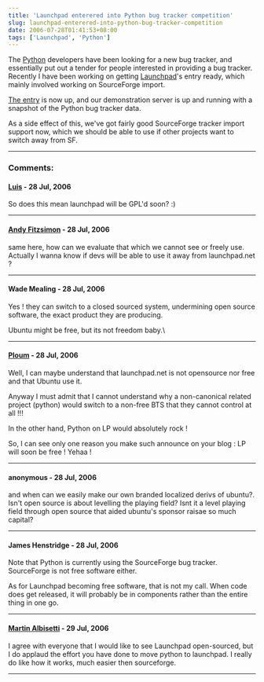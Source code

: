 ```yaml
---
title: 'Launchpad enterered into Python bug tracker competition'
slug: launchpad-enterered-into-python-bug-tracker-competition
date: 2006-07-28T01:41:53+08:00
tags: ['Launchpad', 'Python']
---
```


The [Python](http://www.python.org/) developers have been looking for a
new bug tracker, and essentially put out a tender for people interested
in providing a bug tracker. Recently I have been working on getting
[Launchpad](https://launchpad.net/)\'s entry ready, which mainly
involved working on SourceForge import.

[The entry](http://wiki.python.org/moin/LaunchpadTracker) is now up, and
our demonstration server is up and running with a snapshot of the Python
bug tracker data.

As a side effect of this, we\'ve got fairly good SourceForge tracker
import support now, which we should be able to use if other projects
want to switch away from SF.

---
### Comments:
#### [Luis](http://tieguy.org/) - <time datetime="2006-07-28 08:07:38">28 Jul, 2006</time>

So does this mean launchpad will be GPL\'d soon? :)

---
#### [Andy Fitzsimon](http://andy.brisgeek.com) - <time datetime="2006-07-28 08:28:04">28 Jul, 2006</time>

same here, how can we evaluate that which we cannot see or freely use.
Actually I wanna know if devs will be able to use it away from
launchpad.net ?

---
#### Wade Mealing - <time datetime="2006-07-28 15:29:52">28 Jul, 2006</time>

Yes ! they can switch to a closed sourced system, undermining open
source software, the exact product they are producing.

Ubuntu might be free, but its not freedom baby.\

---
#### [Ploum](http://ploum.frimouvy.org) - <time datetime="2006-07-28 17:52:20">28 Jul, 2006</time>

Well, I can maybe understand that launchpad.net is not opensource nor
free and that Ubuntu use it.

Anyway I must admit that I cannot understand why a non-canonical related
project (python) would switch to a non-free BTS that they cannot control
at all !!!

In the other hand, Python on LP would absolutely rock !

So, I can see only one reason you make such announce on your blog : LP
will soon be free ! Yehaa !

---
#### anonymous - <time datetime="2006-07-28 18:09:31">28 Jul, 2006</time>

and when can we easily make our own branded localized derivs of ubuntu?.
Isn\'t open source is about levelling the playing field? Isnt it a level
playing field through open source that aided ubuntu\'s sponsor raisae so
much capital?

---
#### James Henstridge - <time datetime="2006-07-28 20:49:24">28 Jul, 2006</time>

Note that Python is currently using the SourceForge bug tracker.
SourceForge is not free software either.

As for Launchpad becoming free software, that is not my call. When code
does get released, it will probably be in components rather than the
entire thing in one go.

---
#### [Martin Albisetti](http://www.kbglob.com/) - <time datetime="2006-07-29 06:30:36">29 Jul, 2006</time>

I agree with everyone that I would like to see Launchpad open-sourced,
but I do applaud the effort you have done to move python to launchpad. I
really do like how it works, much easier then sourceforge.

---
